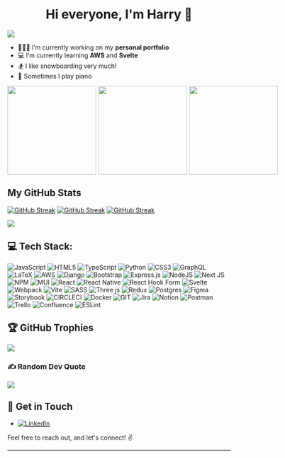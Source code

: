 <h1 align="center">Hi everyone, I'm Harry 🫶</h1>

[![](https://visitcount.itsvg.in/api?id=harrycpc&label=Profile%20Views&color=5&pretty=false)](https://visitcount.itsvg.in)

- 🧑🏻‍💻 I’m currently working on my **personal portfolio**
- 💻 I’m currently learning **AWS** and **Svelte**
- 🏂 I like snowboarding very much!
- 🎹 Sometimes I play piano

<div style="display: flex;">
    <img src="https://i.imgur.com/2CQ317E.gif" width="200" style="margin-right: 5px">
    <img src="https://media2.giphy.com/media/v1.Y2lkPTc5MGI3NjExaTloenVoYTBqZXRoeW5sdjVlZWYweHI1MWZlbWU2YjE3cmM5cDA0dSZlcD12MV9pbnRlcm5hbF9naWZfYnlfaWQmY3Q9Zw/l0Iy2PyFmAFOC7m24/giphy.gif" width="200" style="margin-right: 5px">
    <img src="https://media2.giphy.com/media/v1.Y2lkPTc5MGI3NjExdW5saXF6azhyZDZkdWVyaG0xZW1hbG4zMHIyaDNubTVydjg5d292MiZlcD12MV9pbnRlcm5hbF9naWZfYnlfaWQmY3Q9Zw/dIhJD7ozfPvfVRZTLp/giphy.gif" width="200" height="200">
</div>

## My GitHub Stats

[![GitHub Streak](https://github-readme-streak-stats-w68d.vercel.app?user=harrycpc&theme=git-dark&card_width=200&hide_current_streak=true&hide_longest_streak=true)](https://git.io/streak-stats)
[![GitHub Streak](https://github-readme-streak-stats-w68d.vercel.app?user=harrycpc&theme=sunset-gradient&card_width=200&hide_total_contributions=true&hide_longest_streak=true)](https://git.io/streak-stats)
[![GitHub Streak](https://github-readme-streak-stats-w68d.vercel.app?user=harrycpc&theme=git-dark&card_width=200&hide_total_contributions=true&hide_current_streak=true)](https://git.io/streak-stats)

![](https://github-readme-stats.vercel.app/api/top-langs/?username=harrycpc&theme=holi&hide_border=false&include_all_commits=false&count_private=true&layout=compact)

## 💻 Tech Stack:

![JavaScript](https://img.shields.io/badge/javascript-%23323330.svg?style=for-the-badge&logo=javascript&logoColor=%23F7DF1E&style=flat-square)
![HTML5](https://img.shields.io/badge/html5-%23E34F26.svg?style=for-the-badge&logo=html5&logoColor=white&style=flat-square)
![TypeScript](https://img.shields.io/badge/typescript-%23007ACC.svg?style=for-the-badge&logo=typescript&logoColor=white&style=flat-square)
![Python](https://img.shields.io/badge/python-3670A0?style=for-the-badge&logo=python&logoColor=ffdd54&style=flat-square)
![CSS3](https://img.shields.io/badge/css3-%231572B6.svg?style=for-the-badge&logo=css3&logoColor=white&style=flat-square)
![GraphQL](https://img.shields.io/badge/-GraphQL-E10098?style=for-the-badge&logo=graphql&logoColor=white&style=flat-square)
![LaTeX](https://img.shields.io/badge/latex-%23008080.svg?style=for-the-badge&logo=latex&logoColor=white&style=flat-square)
![AWS](https://img.shields.io/badge/AWS-%23FF9900.svg?style=for-the-badge&logo=amazon-aws&logoColor=white&style=flat-square)
![Django](https://img.shields.io/badge/django-%23092E20.svg?style=for-the-badge&logo=django&logoColor=white&style=flat-square)
![Bootstrap](https://img.shields.io/badge/bootstrap-%238511FA.svg?style=for-the-badge&logo=bootstrap&logoColor=white&style=flat-square)
![Express.js](https://img.shields.io/badge/express.js-%23404d59.svg?style=for-the-badge&logo=express&logoColor=%2361DAFB&style=flat-square)
![NodeJS](https://img.shields.io/badge/node.js-6DA55F?style=for-the-badge&logo=node.js&logoColor=white&style=flat-square)
![Next JS](https://img.shields.io/badge/Next-black?style=for-the-badge&logo=next.js&logoColor=white&style=flat-square)
![NPM](https://img.shields.io/badge/NPM-%23CB3837.svg?style=for-the-badge&logo=npm&logoColor=white&style=flat-square)
![MUI](https://img.shields.io/badge/MUI-%230081CB.svg?style=for-the-badge&logo=mui&logoColor=white&style=flat-square)
![React](https://img.shields.io/badge/react-%2320232a.svg?style=for-the-badge&logo=react&logoColor=%2361DAFB&style=flat-square)
![React Native](https://img.shields.io/badge/react_native-%2320232a.svg?style=for-the-badge&logo=react&logoColor=%2361DAFB&style=flat-square)
![React Hook Form](https://img.shields.io/badge/React%20Hook%20Form-%23EC5990.svg?style=for-the-badge&logo=reacthookform&logoColor=white&style=flat-square)
![Svelte](https://img.shields.io/badge/svelte-%23f1413d.svg?style=for-the-badge&logo=svelte&logoColor=white&style=flat-square)
![Webpack](https://img.shields.io/badge/webpack-%238DD6F9.svg?style=for-the-badge&logo=webpack&logoColor=black&style=flat-square)
![Vite](https://img.shields.io/badge/vite-%23646CFF.svg?style=for-the-badge&logo=vite&logoColor=white&style=flat-square)
![SASS](https://img.shields.io/badge/SASS-hotpink.svg?style=for-the-badge&logo=SASS&logoColor=white&style=flat-square)
![Three js](https://img.shields.io/badge/threejs-black?style=for-the-badge&logo=three.js&logoColor=white&style=flat-square)
![Redux](https://img.shields.io/badge/redux-%23593d88.svg?style=for-the-badge&logo=redux&logoColor=white&style=flat-square)
![Postgres](https://img.shields.io/badge/postgres-%23316192.svg?style=for-the-badge&logo=postgresql&logoColor=white&style=flat-square)
![Figma](https://img.shields.io/badge/figma-%23F24E1E.svg?style=for-the-badge&logo=figma&logoColor=white&style=flat-square)
![Storybook](https://img.shields.io/badge/-Storybook-FF4785?style=for-the-badge&logo=storybook&logoColor=white&style=flat-square)
![CIRCLECI](https://img.shields.io/badge/CIRCLECI-02303A.svg?style=for-the-badge&logo=CIRCLECI&logoColor=white&color=%23343434&style=flat-square)
![Docker](https://img.shields.io/badge/docker-%230db7ed.svg?style=for-the-badge&logo=docker&logoColor=white&style=flat-square)
![GIT](https://img.shields.io/badge/Git-fc6d26?style=for-the-badge&logo=git&logoColor=white&style=flat-square)
![Jira](https://img.shields.io/badge/jira-%230A0FFF.svg?style=for-the-badge&logo=jira&logoColor=white&style=flat-square)
![Notion](https://img.shields.io/badge/Notion-%23000000.svg?style=for-the-badge&logo=notion&logoColor=white&style=flat-square)
![Postman](https://img.shields.io/badge/Postman-FF6C37?style=for-the-badge&logo=postman&logoColor=white&style=flat-square)
![Trello](https://img.shields.io/badge/Trello-%23026AA7.svg?style=for-the-badge&logo=Trello&logoColor=white&style=flat-square)
![Confluence](https://img.shields.io/badge/confluence-%23172BF4.svg?style=for-the-badge&logo=confluence&logoColor=white&style=flat-square)
![ESLint](https://img.shields.io/badge/ESLint-4B3263?style=for-the-badge&logo=eslint&logoColor=white&style=flat-square)

## 🏆 GitHub Trophies

![](https://github-profile-trophy.vercel.app/?username=harrycpc&theme=juicyfresh&no-frame=false&no-bg=true&column=5&margin-w=15&margin-h=15&row=1)

### ✍️ Random Dev Quote

![](https://quotes-github-readme.vercel.app/api?type=vetical&theme=gruvbox)

## 🤝 Get in Touch

- [![LinkedIn](https://img.shields.io/badge/LinkedIn-%230077B5.svg?logo=linkedin&logoColor=white)](https://linkedin.com/in/harry-chow)

Feel free to reach out, and let's connect! ✌️

</p>

---
